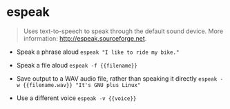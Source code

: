 # espeak
> Uses text-to-speech to speak through the default sound device.
> More information: <http://espeak.sourceforge.net>.

- Speak a phrase aloud
`espeak "I like to ride my bike."`

- Speak a file aloud
`espeak -f {{filename}}`

- Save output to a WAV audio file, rather than speaking it directly
`espeak -w {{filename.wav}} "It's GNU plus Linux"`

- Use a different voice
`espeak -v {{voice}}`
